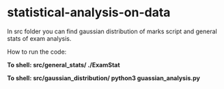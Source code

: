# statistical-analysis-on-data

In src folder you can find gaussian distribution of marks script and general stats of exam analysis.

How to run the code:

**To shell: src/general_stats/ ./ExamStat**

**To shell: src/gaussian_distribution/ python3 guassian_analysis.py**
